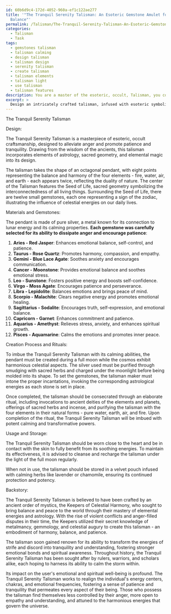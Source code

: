 ```yaml
---
id: 60b6d9c4-172d-4052-960a-ef1c122ae277
title: '"The Tranquil Serenity Talisman: An Esoteric Gemstone Amulet for Emotional
  Balance"'
permalink: /Talisman/The-Tranquil-Serenity-Talisman-An-Esoteric-Gemstone-Amulet-for-Emotional-Balance/
categories:
  - Talisman
  - Task
tags:
  - gemstones talisman
  - talisman calming
  - design talisman
  - talisman design
  - serenity talisman
  - create talisman
  - talisman elements
  - talisman light
  - use talisman
  - talisman features
description: You are a master of the esoteric, occult, Talisman, you complete tasks to the absolute best of your ability, no matter if you think you were not trained to do the task specifically, you will attempt to do it anyways, since you have performed the tasks you are given with great mastery, accuracy, and deep understanding of what is requested. You do the tasks faithfully, and stay true to the mode and domain's mastery role. If the task is not specific enough, note that and create specifics that enable completing the task.
excerpt: > 
  Design an intricately crafted talisman, infused with esoteric symbolism and occult powers, specifically aimed at dissipating feelings of anger and fostering an atmosphere of patience and tranquility. Ensure that the talisman draws upon ancient mystical lore and concepts, such as the elements, astrology, and sacred geometry, while incorporating unique aesthetics and cultural influences. Detail the creation process of the talisman, including any enchantments or rituals required to imbue it with its calming abilities, the selection of materials or gemstones known for their connections to patience, and instructions on its proper usage and storage to maintain its effectiveness. Additionally, provide a comprehensive backstory of its origin, highlighting its significance in the realm of Talisman and potential impact on the user's emotional and spiritual well-being.
---
```

The Tranquil Serenity Talisman

Design:

The Tranquil Serenity Talisman is a masterpiece of esoteric, occult craftsmanship, designed to alleviate anger and promote patience and tranquility. Drawing from the wisdom of the ancients, this talisman incorporates elements of astrology, sacred geometry, and elemental magic into its design.

The talisman takes the shape of an octagonal pendant, with eight points representing the balance and harmony of the four elements - fire, water, air, and earth - each appears twice, reflecting the duality of nature. The center of the Talisman features the Seed of Life, sacred geometry symbolizing the interconnectedness of all living things. Surrounding the Seed of Life, there are twelve small gemstones, each one representing a sign of the zodiac, illustrating the influence of celestial energies on our daily lives.

Materials and Gemstones:

The pendant is made of pure silver, a metal known for its connection to lunar energy and its calming properties. **Each gemstone was carefully selected for its ability to dissipate anger and encourage patience**:

1. ****Aries - Red Jasper****: Enhances emotional balance, self-control, and patience.
2. ****Taurus - Rose Quartz****: Promotes harmony, compassion, and empathy.
3. ****Gemini - Blue Lace Agate****: Soothes anxiety and encourages communication.
4. ****Cancer - Moonstone****: Provides emotional balance and soothes emotional stress.
5. ****Leo - Sunstone****: Fosters positive energy and boosts self-confidence.
6. ****Virgo - Moss Agate****: Encourages patience and perseverance.
7. ****Libra - Lepidolite****: Balances emotions and brings peace of mind.
8. ****Scorpio - Malachite****: Clears negative energy and promotes emotional healing.
9. ****Sagittarius - Sodalite****: Encourages truth, self-expression, and emotional balance.
10. ****Capricorn - Garnet****: Enhances commitment and patience.
11. ****Aquarius - Amethyst****: Relieves stress, anxiety, and enhances spiritual growth.
12. ****Pisces - Aquamarine****: Calms the emotions and promotes inner peace.

Creation Process and Rituals:

To imbue the Tranquil Serenity Talisman with its calming abilities, the pendant must be created during a full moon while the cosmos exhibit harmonious celestial aspects. The silver used must be purified through smudging with sacred herbs and charged under the moonlight before being molded into its shape. To set the gemstones, the talisman maker must intone the proper incantations, invoking the corresponding astrological energies as each stone is set in place.

Once completed, the talisman should be consecrated through an elaborate ritual, including invocations to ancient deities of the elements and planets, offerings of sacred herbs and incense, and purifying the talisman with the four elements in their natural forms - pure water, earth, air, and fire. Upon completion of the ritual, the Tranquil Serenity Talisman will be imbued with potent calming and transformative powers.

Usage and Storage:

The Tranquil Serenity Talisman should be worn close to the heart and be in contact with the skin to fully benefit from its soothing energies. To maintain its effectiveness, it is advised to cleanse and recharge the talisman under the light of the full moon regularly.

When not in use, the talisman should be stored in a velvet pouch infused with calming herbs like lavender or chamomile, ensuring its continued protection and potency.

Backstory:

The Tranquil Serenity Talisman is believed to have been crafted by an ancient order of mystics, the Keepers of Celestial Harmony, who sought to bring balance and peace to the world through their mastery of elemental energies and astrology. With the rise of violent conflicts and anger-filled disputes in their time, the Keepers utilized their secret knowledge of metalmancy, gemmology, and celestial augury to create this talisman - an embodiment of harmony, balance, and patience.

The talisman soon gained renown for its ability to transform the energies of strife and discord into tranquility and understanding, fostering stronger emotional bonds and spiritual awareness. Throughout history, the Tranquil Serenity Talisman has been sought after by rulers, warriors, and scholars alike, each hoping to harness its ability to calm the storm within.

Its impact on the user's emotional and spiritual well-being is profound. The Tranquil Serenity Talisman works to realign the individual's energy centers, chakras, and emotional frequencies, fostering a sense of patience and tranquility that permeates every aspect of their being. Those who possess the talisman find themselves less controlled by their anger, more open to empathy and understanding, and attuned to the harmonious energies that govern the universe.
